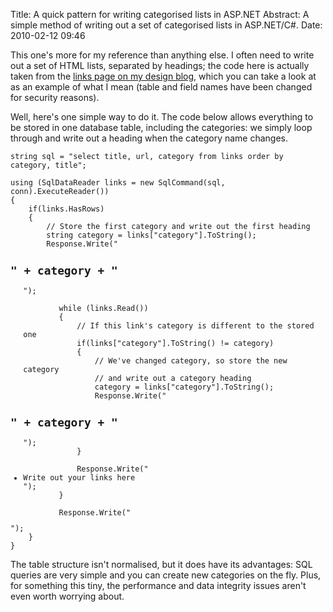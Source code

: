 Title: A quick pattern for writing categorised lists in ASP.NET
Abstract: A simple method of writing out a set of categorised lists in ASP.NET/C#.
Date: 2010-02-12 09:46

This one's more for my reference than anything else. I often need to write out a set of HTML lists, separated by headings; the code here is actually taken from the [links page on my design blog](http://eclectica.co.uk/links/), which you can take a look at as an example of what I mean (table and field names have been changed for security reasons).

Well, here's one simple way to do it. The code below allows everything to be stored in one database table, including the categories: we simply loop through and write out a heading when the category name changes.

<pre><code data-language="csharp">string sql = "select title, url, category from links order by category, title";
    
using (SqlDataReader links = new SqlCommand(sql, conn).ExecuteReader())
{
	if(links.HasRows)
	{
        // Store the first category and write out the first heading
        string category = links["category"].ToString();
        Response.Write("<h2>" + category + "</h2><ul>");
    
        while (links.Read())
        {
            // If this link's category is different to the stored one
            if(links["category"].ToString() != category)
            {
                // We've changed category, so store the new category 
                // and write out a category heading 
                category = links["category"].ToString();
                Response.Write("</ul><h2>" + category + "</h2><ul>");
            }
            
            Response.Write("<li>Write out your links here</li>");
        }
        
        Response.Write("</ul>");
    }
}</code></pre>

The table structure isn't normalised, but it does have its advantages: SQL queries are very simple and you can create new categories on the fly. Plus, for something this tiny, the performance and data integrity issues aren't even worth worrying about.